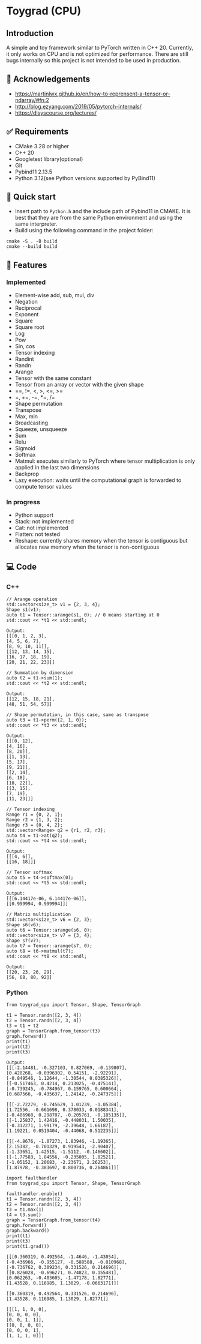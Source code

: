 # Toygrad (CPU)

## Introduction

A simple and toy framework similar to PyTorch written in C++ 20. Currently, it only works on CPU and is not optimized
for performance. There are still bugs internally so this project is not intended to be used in production.

## :raised_hands: Acknowledgements

* https://martinlwx.github.io/en/how-to-reprensent-a-tensor-or-ndarray/#fn:2
* http://blog.ezyang.com/2019/05/pytorch-internals/
* https://dlsyscourse.org/lectures/

## :white_check_mark: Requirements

* CMake 3.28 or higher
* C++ 20
* Googletest library(optional)
* Git
* Pybind11 2.13.5
* Python 3.12(see Python versions supported by PyBind11)

## :rocket: Quick start

* Insert path to `Python.h` and the include path of Pybind11 in CMAKE. It is best that they are from the same Python
  environment and using the same interpreter.
* Build using the following command in the project folder:

```
cmake -S . -B build
cmake --build build
```

## :rocket: Features

### Implemented

* Element-wise add, sub, mul, div
* Negation
* Reciprocal
* Exponent
* Square
* Square root
* Log
* Pow
* Sin, cos
* Tensor indexing
* Randint
* Randn
* Arange
* Tensor with the same constant
* Tensor from an array or vector with the given shape
* ==, !=, <, >, <=, >=
* =, +=, -=, *=, /=
* Shape permutation
* Transpose
* Max, min
* Broadcasting
* Squeeze, unsqueeze
* Sum
* Relu
* Sigmoid
* Softmax
* Matmul: executes similarly to PyTorch where tensor multiplication is only applied in the last two
  dimensions
* Backprop
* Lazy execution: waits until the computational graph is forwarded to compute tensor values

### In progress

* Python support
* Stack: not implemented
* Cat: not implemented
* Flatten: not tested
* Reshape: currently shares memory when the tensor is contiguous but allocates new memory when the tensor is
  non-contiguous

## :computer: Code

### C++

```
// Arange operation
std::vector<size_t> v1 = {2, 3, 4};
Shape s1(v1);
auto t1 = Tensor::arange(s1, 0); // 0 means starting at 0
std::cout << *t1 << std::endl;

Output:
[[[0, 1, 2, 3], 
[4, 5, 6, 7], 
[8, 9, 10, 11]], 
[[12, 13, 14, 15], 
[16, 17, 18, 19], 
[20, 21, 22, 23]]]

// Summation by dimension
auto t2 = t1->sum(1);
std::cout << *t2 << std::endl;

Output:
[[12, 15, 18, 21], 
[48, 51, 54, 57]]

// Shape permutation, in this case, same as transpose
auto t3 = t1->perm({2, 1, 0});
std::cout << *t3 << std::endl;

Output:
[[[0, 12], 
[4, 16], 
[8, 20]], 
[[1, 13], 
[5, 17], 
[9, 21]], 
[[2, 14], 
[6, 18], 
[10, 22]], 
[[3, 15], 
[7, 19], 
[11, 23]]]

// Tensor indexing
Range r1 = {0, 2, 1};
Range r2 = {1, 3, 2};
Range r3 = {0, 4, 2};
std::vector<Range> q2 = {r1, r2, r3};
auto t4 = t1->at(q2);
std::cout << *t4 << std::endl;

Output:
[[[4, 6]], 
[[16, 18]]]

// Tensor softmax
auto t5 = t4->softmax(0);
std::cout << *t5 << std::endl;

Output:
[[[6.14417e-06, 6.14417e-06]], 
[[0.999994, 0.999994]]]

// Matrix multiplication
std::vector<size_t> v6 = {2, 3};
Shape s6(v6);
auto t6 = Tensor::arange(s6, 0);
std::vector<size_t> v7 = {3, 4};
Shape s7(v7);
auto t7 = Tensor::arange(s7, 0);
auto t8 = t6->matmul(t7);
std::cout << *t8 << std::endl;

Output:
[[20, 23, 26, 29], 
[56, 68, 80, 92]]
```

### Python

```
from toygrad_cpu import Tensor, Shape, TensorGraph

t1 = Tensor.randn([2, 3, 4])
t2 = Tensor.randn([2, 3, 4])
t3 = t1 + t2
graph = TensorGraph.from_tensor(t3)
graph.forward()
print(t1)
print(t2)
print(t3)

Output:
[[[-2.14481, -0.327103, 0.827069, -0.139807], 
[0.428268, -0.0396302, 0.54151, -2.92291], 
[-0.849546, 1.12644, -1.30544, 0.0385326]], 
[[-0.517463, 0.4214, 0.213025, -0.475141], 
[-0.739245, -0.784967, 0.159765, 0.600664], 
[0.687566, -0.435637, 1.24142, -0.247375]]]

[[[-2.72279, -0.745629, 1.01239, -1.05384], 
[1.72556, -0.661698, 0.378033, 0.0188341], 
[-0.486968, 0.298707, -0.205761, -0.185135]], 
[[-1.25837, 1.42416, -0.448031, 1.50035], 
[-0.312271, 1.99179, -2.39648, 1.66187], 
[1.19221, 0.0519404, -0.44068, 0.512235]]]

[[[-4.8676, -1.07273, 1.83946, -1.19365], 
[2.15382, -0.701329, 0.919543, -2.90407], 
[-1.33651, 1.42515, -1.5112, -0.146602]], 
[[-1.77583, 1.84556, -0.235005, 1.02521], 
[-1.05152, 1.20683, -2.23671, 2.26253], 
[1.87978, -0.383697, 0.800736, 0.264861]]]

import faulthandler
from toygrad_cpu import Tensor, Shape, TensorGraph

faulthandler.enable()
t1 = Tensor.randn([2, 3, 4])
t2 = Tensor.randn([2, 3, 4])
t3 = t1.max(1)
t4 = t3.sum()
graph = TensorGraph.from_tensor(t4)
graph.forward()
graph.backward()
print(t1)
print(t3)
print(t1.grad())

[[[0.360319, 0.492564, -1.4646, -1.43054], 
[-0.436966, -0.955127, -0.588588, -0.810968], 
[-0.736762, 0.309234, 0.331526, 0.214696]], 
[[0.826028, -0.696271, 0.74823, 0.155481], 
[0.062263, -0.403605, -1.47178, 1.82771], 
[1.43528, 0.116985, 1.13029, -0.0663171]]]

[[0.360319, 0.492564, 0.331526, 0.214696], 
[1.43528, 0.116985, 1.13029, 1.82771]]

[[[1, 1, 0, 0], 
[0, 0, 0, 0], 
[0, 0, 1, 1]], 
[[0, 0, 0, 0], 
[0, 0, 0, 1], 
[1, 1, 1, 0]]]
```